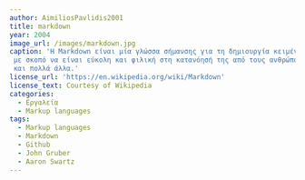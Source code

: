 ```yaml
---
author: AimiliosPavlidis2001
title: markdown
year: 2004
image_url: /images/markdown.jpg
caption: 'Η Markdown είναι μία γλώσσα σήμανσης για τη δημιουργία κειμένου με τη δυνατότητα μορφοποίησης. Ο john Gruber και ο Aaron Swartz το 2004 δημιούργησαν τη γλώσσα αυτή
 με σκοπό να είναι εύκολη και φιλική στη κατανόησή της από τους ανθρώπους αναγνώστες. Η Markdown έχει ποικίλες χρήσεις όπως την ανταλλαγή άμεσων μηνυμάτων, τα αρχεία readme
 και πολλά άλλα.'
license_url: 'https://en.wikipedia.org/wiki/Markdown'
license_text: Courtesy of Wikipedia
categories:
  - Εργαλεία 
  - Markup languages
tags:
  - Markup languages
  - Markdown
  - Github
  - John Gruber
  - Aaron Swartz
---
```

